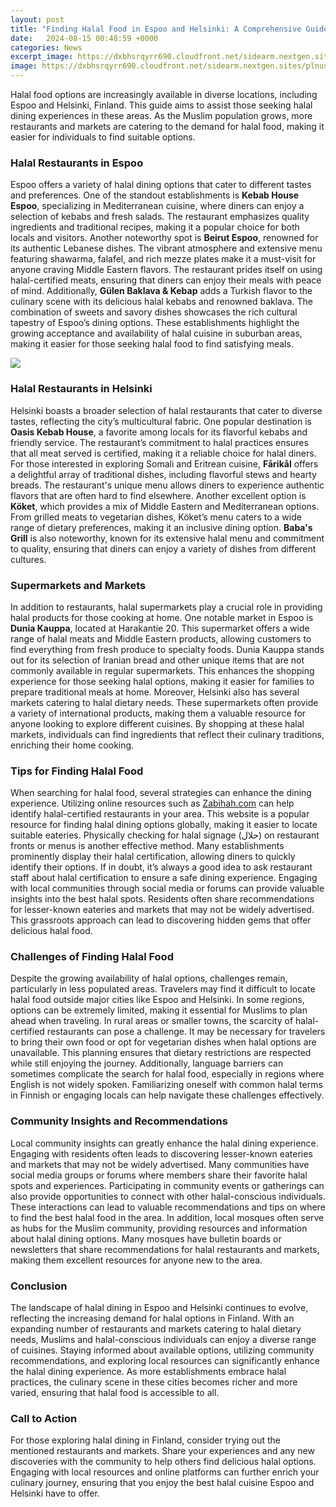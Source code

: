 ```yaml
---
layout: post
title: "Finding Halal Food in Espoo and Helsinki: A Comprehensive Guide"
date:   2024-08-15 00:48:59 +0000
categories: News
excerpt_image: https://dxbhsrqyrr690.cloudfront.net/sidearm.nextgen.sites/plnusealions.com/images/responsive_2023/default_image.png
image: https://dxbhsrqyrr690.cloudfront.net/sidearm.nextgen.sites/plnusealions.com/images/responsive_2023/default_image.png
---
```


Halal food options are increasingly available in diverse locations, including Espoo and Helsinki, Finland. This guide aims to assist those seeking halal dining experiences in these areas. As the Muslim population grows, more restaurants and markets are catering to the demand for halal food, making it easier for individuals to find suitable options.
### Halal Restaurants in Espoo
Espoo offers a variety of halal dining options that cater to different tastes and preferences. One of the standout establishments is **Kebab House Espoo**, specializing in Mediterranean cuisine, where diners can enjoy a selection of kebabs and fresh salads. The restaurant emphasizes quality ingredients and traditional recipes, making it a popular choice for both locals and visitors.
Another noteworthy spot is **Beirut Espoo**, renowned for its authentic Lebanese dishes. The vibrant atmosphere and extensive menu featuring shawarma, falafel, and rich mezze plates make it a must-visit for anyone craving Middle Eastern flavors. The restaurant prides itself on using halal-certified meats, ensuring that diners can enjoy their meals with peace of mind.
Additionally, **Gülen Baklava & Kebap** adds a Turkish flavor to the culinary scene with its delicious halal kebabs and renowned baklava. The combination of sweets and savory dishes showcases the rich cultural tapestry of Espoo’s dining options. These establishments highlight the growing acceptance and availability of halal cuisine in suburban areas, making it easier for those seeking halal food to find satisfying meals.

![](https://dxbhsrqyrr690.cloudfront.net/sidearm.nextgen.sites/plnusealions.com/images/responsive_2023/default_image.png)
### Halal Restaurants in Helsinki
Helsinki boasts a broader selection of halal restaurants that cater to diverse tastes, reflecting the city’s multicultural fabric. One popular destination is **Oasis Kebab House**, a favorite among locals for its flavorful kebabs and friendly service. The restaurant’s commitment to halal practices ensures that all meat served is certified, making it a reliable choice for halal diners.
For those interested in exploring Somali and Eritrean cuisine, **Fårikål** offers a delightful array of traditional dishes, including flavorful stews and hearty breads. The restaurant's unique menu allows diners to experience authentic flavors that are often hard to find elsewhere. 
Another excellent option is **Köket**, which provides a mix of Middle Eastern and Mediterranean options. From grilled meats to vegetarian dishes, Köket’s menu caters to a wide range of dietary preferences, making it an inclusive dining option. **Baba's Grill** is also noteworthy, known for its extensive halal menu and commitment to quality, ensuring that diners can enjoy a variety of dishes from different cultures.
### Supermarkets and Markets
In addition to restaurants, halal supermarkets play a crucial role in providing halal products for those cooking at home. One notable market in Espoo is **Dunia Kauppa**, located at Harakantie 20. This supermarket offers a wide range of halal meats and Middle Eastern products, allowing customers to find everything from fresh produce to specialty foods. 
Dunia Kauppa stands out for its selection of Iranian bread and other unique items that are not commonly available in regular supermarkets. This enhances the shopping experience for those seeking halal options, making it easier for families to prepare traditional meals at home. 
Moreover, Helsinki also has several markets catering to halal dietary needs. These supermarkets often provide a variety of international products, making them a valuable resource for anyone looking to explore different cuisines. By shopping at these halal markets, individuals can find ingredients that reflect their culinary traditions, enriching their home cooking.
### Tips for Finding Halal Food
When searching for halal food, several strategies can enhance the dining experience. Utilizing online resources such as [Zabihah.com](https://www.zabihah.com) can help identify halal-certified restaurants in your area. This website is a popular resource for finding halal dining options globally, making it easier to locate suitable eateries.
Physically checking for halal signage (حلال) on restaurant fronts or menus is another effective method. Many establishments prominently display their halal certification, allowing diners to quickly identify their options. If in doubt, it’s always a good idea to ask restaurant staff about halal certification to ensure a safe dining experience.
Engaging with local communities through social media or forums can provide valuable insights into the best halal spots. Residents often share recommendations for lesser-known eateries and markets that may not be widely advertised. This grassroots approach can lead to discovering hidden gems that offer delicious halal food.
### Challenges of Finding Halal Food
Despite the growing availability of halal options, challenges remain, particularly in less populated areas. Travelers may find it difficult to locate halal food outside major cities like Espoo and Helsinki. In some regions, options can be extremely limited, making it essential for Muslims to plan ahead when traveling.
In rural areas or smaller towns, the scarcity of halal-certified restaurants can pose a challenge. It may be necessary for travelers to bring their own food or opt for vegetarian dishes when halal options are unavailable. This planning ensures that dietary restrictions are respected while still enjoying the journey.
Additionally, language barriers can sometimes complicate the search for halal food, especially in regions where English is not widely spoken. Familiarizing oneself with common halal terms in Finnish or engaging locals can help navigate these challenges effectively.
### Community Insights and Recommendations
Local community insights can greatly enhance the halal dining experience. Engaging with residents often leads to discovering lesser-known eateries and markets that may not be widely advertised. Many communities have social media groups or forums where members share their favorite halal spots and experiences.
Participating in community events or gatherings can also provide opportunities to connect with other halal-conscious individuals. These interactions can lead to valuable recommendations and tips on where to find the best halal food in the area.
In addition, local mosques often serve as hubs for the Muslim community, providing resources and information about halal dining options. Many mosques have bulletin boards or newsletters that share recommendations for halal restaurants and markets, making them excellent resources for anyone new to the area.
### Conclusion
The landscape of halal dining in Espoo and Helsinki continues to evolve, reflecting the increasing demand for halal options in Finland. With an expanding number of restaurants and markets catering to halal dietary needs, Muslims and halal-conscious individuals can enjoy a diverse range of cuisines.
Staying informed about available options, utilizing community recommendations, and exploring local resources can significantly enhance the halal dining experience. As more establishments embrace halal practices, the culinary scene in these cities becomes richer and more varied, ensuring that halal food is accessible to all.
### Call to Action
For those exploring halal dining in Finland, consider trying out the mentioned restaurants and markets. Share your experiences and any new discoveries with the community to help others find delicious halal options. Engaging with local resources and online platforms can further enrich your culinary journey, ensuring that you enjoy the best halal cuisine Espoo and Helsinki have to offer.
